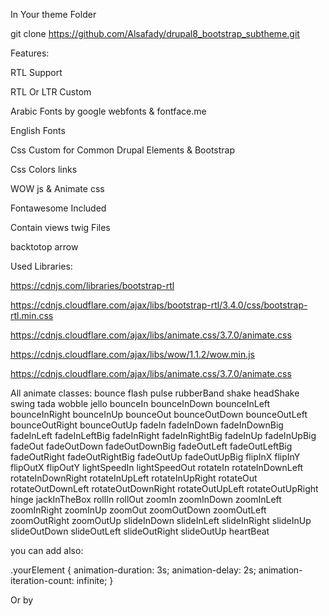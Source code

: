 
In Your theme Folder

git clone https://github.com/Alsafady/drupal8_bootstrap_subtheme.git




Features:

RTL Support

RTL Or LTR Custom

Arabic Fonts by google webfonts & fontface.me

English Fonts

Css Custom for Common Drupal Elements & Bootstrap

Css Colors links

WOW js & Animate css

Fontawesome Included

Contain views twig Files

backtotop arrow





Used Libraries:

https://cdnjs.com/libraries/bootstrap-rtl

https://cdnjs.cloudflare.com/ajax/libs/bootstrap-rtl/3.4.0/css/bootstrap-rtl.min.css

https://cdnjs.cloudflare.com/ajax/libs/animate.css/3.7.0/animate.css

https://cdnjs.cloudflare.com/ajax/libs/wow/1.1.2/wow.min.js

https://cdnjs.cloudflare.com/ajax/libs/animate.css/3.7.0/animate.css




All animate classes:
bounce
flash
pulse
rubberBand
shake
headShake
swing
tada
wobble
jello
bounceIn
bounceInDown
bounceInLeft
bounceInRight
bounceInUp
bounceOut
bounceOutDown
bounceOutLeft
bounceOutRight
bounceOutUp
fadeIn
fadeInDown
fadeInDownBig
fadeInLeft
fadeInLeftBig
fadeInRight
fadeInRightBig
fadeInUp
fadeInUpBig
fadeOut
fadeOutDown
fadeOutDownBig
fadeOutLeft
fadeOutLeftBig
fadeOutRight
fadeOutRightBig
fadeOutUp
fadeOutUpBig
flipInX
flipInY
flipOutX
flipOutY
lightSpeedIn
lightSpeedOut
rotateIn
rotateInDownLeft
rotateInDownRight
rotateInUpLeft
rotateInUpRight
rotateOut
rotateOutDownLeft
rotateOutDownRight
rotateOutUpLeft
rotateOutUpRight
hinge
jackInTheBox
rollIn
rollOut
zoomIn
zoomInDown
zoomInLeft
zoomInRight
zoomInUp
zoomOut
zoomOutDown
zoomOutLeft
zoomOutRight
zoomOutUp
slideInDown
slideInLeft
slideInRight
slideInUp
slideOutDown
slideOutLeft
slideOutRight
slideOutUp
heartBeat




you can add also:

.yourElement {
  animation-duration: 3s;
  animation-delay: 2s;
  animation-iteration-count: infinite;
}


Or by

<section class="wow slideInLeft" data-wow-duration="2s" data-wow-delay="5s">

</section>

<section class="wow slideInRight" data-wow-offset="10"  data-wow-iteration="10">

</section>
